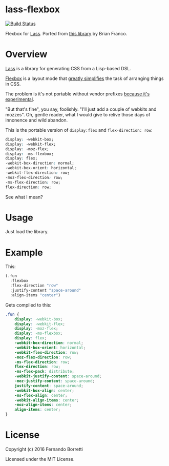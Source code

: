# lass-flexbox

[![Build Status](https://travis-ci.org/eudoxia0/lass-flexbox.svg?branch=master)](https://travis-ci.org/eudoxia0/lass-flexbox)

Flexbox for [Lass][lass]. Ported from [this library][lib] by Brian Franco.

# Overview

[Lass][lass] is a library for generating CSS from a Lisp-based DSL.

[Flexbox][flex] is a layout mode that [greatly simplifies][solved] the task of
arranging things in CSS.

The problem is it's not portable without vendor prefixes
[because it's experimental][so].

"But that's fine", you say, foolishly. "I'll just add a couple of webkits and
mozzes". Oh, gentle reader, what I would give to relive those days of innonence
and wild abandon.

This is the portable version of `display:flex` and `flex-direction: row`:

```css
display: -webkit-box;
display: -webkit-flex;
display: -moz-flex;
display: -ms-flexbox;
display: flex;
-webkit-box-direction: normal;
-webkit-box-orient: horizontal;
-webkit-flex-direction: row;
-moz-flex-direction: row;
-ms-flex-direction: row;
flex-direction: row;
```

See what I mean?

# Usage

Just load the library.

# Example

This:

```lisp
(.fun
  :flexbox
  :flex-direction "row"
  :justify-content "space-around"
  :align-items "center")
```

Gets compiled to this:

```css
.fun {
    display: -webkit-box;
    display: -webkit-flex;
    display: -moz-flex;
    display: -ms-flexbox;
    display: flex;
    -webkit-box-direction: normal;
    -webkit-box-orient: horizontal;
    -webkit-flex-direction: row;
    -moz-flex-direction: row;
    -ms-flex-direction: row;
    flex-direction: row;
    -ms-flex-pack: distribute;
    -webkit-justify-content: space-around;
    -moz-justify-content: space-around;
    justify-content: space-around;
    -webkit-box-align: center;
    -ms-flex-align: center;
    -webkit-align-items: center;
    -moz-align-items: center;
    align-items: center;
}
```

# License

Copyright (c) 2016 Fernando Borretti

Licensed under the MIT License.

[lass]: https://github.com/Shinmera/LASS
[lib]: https://github.com/mastastealth/sass-flex-mixin
[flex]: https://developer.mozilla.org/en-US/docs/Web/CSS/CSS_Flexible_Box_Layout/Using_CSS_flexible_boxes
[solved]: https://philipwalton.github.io/solved-by-flexbox/
[so]: http://stackoverflow.com/questions/8131846/why-do-browsers-create-vendor-prefixes-for-css-properties/8131879#8131879
